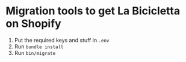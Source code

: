 # Migration tools to get La Bicicletta on Shopify

1. Put the required keys and stuff in `.env`
2. Run `bundle install`
3. Run `bin/migrate`
